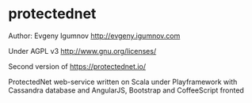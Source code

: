 # protectednet

Author: Evgeny Igumnov http://evgeny.igumnov.com 

Under AGPL v3 http://www.gnu.org/licenses/

Second version of https://protectednet.io/

ProtectedNet web-service written on Scala under Playframework with Cassandra database and AngularJS, Bootstrap and CoffeeScript fronted